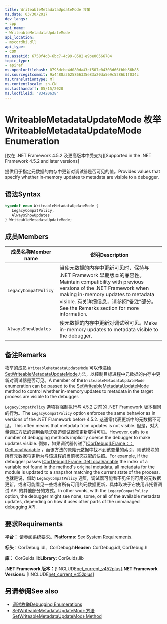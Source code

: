 ```yaml
---
title: WriteableMetadataUpdateMode 枚举
ms.date: 03/30/2017
dev_langs:
- cpp
api_name:
- WriteableMetadataUpdateMode
api_location:
- mscordbi.dll
api_type:
- COM
ms.assetid: 6758f4d3-6bc7-4c99-8582-e9be00566784
topic_type:
- apiref
ms.openlocfilehash: 0793dcbe4d080da83cf507e04303d66fbbb56b85
ms.sourcegitcommit: 9a4488a3625866335e83a20da5e9c5286b1f034c
ms.translationtype: MT
ms.contentlocale: zh-CN
ms.lasthandoff: 05/15/2020
ms.locfileid: "83420638"
---
```

# <a name="writeablemetadataupdatemode-enumeration"></a><span data-ttu-id="2e336-102">WriteableMetadataUpdateMode 枚举</span><span class="sxs-lookup"><span data-stu-id="2e336-102">WriteableMetadataUpdateMode Enumeration</span></span>
<span data-ttu-id="2e336-103">[仅在 .NET Framework 4.5.2 及更高版本中受支持]</span><span class="sxs-lookup"><span data-stu-id="2e336-103">[Supported in the .NET Framework 4.5.2 and later versions]</span></span>  
  
 <span data-ttu-id="2e336-104">提供用于指定元数据的内存中更新对调试器是否可见的值。</span><span class="sxs-lookup"><span data-stu-id="2e336-104">Provides values that specify whether in-memory updates to metadata are visible to a debugger.</span></span>  
  
## <a name="syntax"></a><span data-ttu-id="2e336-105">语法</span><span class="sxs-lookup"><span data-stu-id="2e336-105">Syntax</span></span>  
  
```cpp
typedef enum WriteableMetadataUpdateMode {  
   LegacyCompatPolicy,  
   AlwaysShowUpdates  
} WriteableMetadataUpdateMode;  
```  
  
## <a name="members"></a><span data-ttu-id="2e336-106">成员</span><span class="sxs-lookup"><span data-stu-id="2e336-106">Members</span></span>  
  
|<span data-ttu-id="2e336-107">成员名称</span><span class="sxs-lookup"><span data-stu-id="2e336-107">Member name</span></span>|<span data-ttu-id="2e336-108">说明</span><span class="sxs-lookup"><span data-stu-id="2e336-108">Description</span></span>|  
|-----------------|-----------------|  
|`LegacyCompatPolicy`|<span data-ttu-id="2e336-109">当使元数据的内存中更新可见时，保持与 .NET Framework 早期版本的兼容性。</span><span class="sxs-lookup"><span data-stu-id="2e336-109">Maintain compatibility with previous versions of the .NET Framework when making in-memory updates to metadata visible.</span></span> <span data-ttu-id="2e336-110">有关详细信息，请参阅“备注”部分。</span><span class="sxs-lookup"><span data-stu-id="2e336-110">See the Remarks section for more information.</span></span>|  
|`AlwaysShowUpdates`|<span data-ttu-id="2e336-111">使元数据的内存中更新对调试器可见。</span><span class="sxs-lookup"><span data-stu-id="2e336-111">Make in-memory updates to metadata visible to the debugger.</span></span>|  
  
## <a name="remarks"></a><span data-ttu-id="2e336-112">备注</span><span class="sxs-lookup"><span data-stu-id="2e336-112">Remarks</span></span>  
 <span data-ttu-id="2e336-113">枚举的成员 `WriteableMetadataUpdateMode` 可以传递给[SetWriteableMetadataUpdateMode](icordebugprocess7-setwriteablemetadataupdatemode-method.md)方法，以控制目标进程中元数据的内存中更新对调试器是否可见。</span><span class="sxs-lookup"><span data-stu-id="2e336-113">A member of the `WriteableMetadataUpdateMode` enumeration can be passed to the [SetWriteableMetadataUpdateMode](icordebugprocess7-setwriteablemetadataupdatemode-method.md) method to control whether in-memory updates to metadata in the target process are visible to the debugger.</span></span>  
  
 <span data-ttu-id="2e336-114">`LegacyCompatPolicy` 选项将强制执行与 4.5.2 之前的 .NET Framework 版本相同的行为。</span><span class="sxs-lookup"><span data-stu-id="2e336-114">The `LegacyCompatPolicy` option enforces the same behavior as in versions of the .NET Framework before 4.5.2.</span></span> <span data-ttu-id="2e336-115">这通常代表更新中的元数据不可见。</span><span class="sxs-lookup"><span data-stu-id="2e336-115">This often means that metadata from updates is not visible.</span></span> <span data-ttu-id="2e336-116">但是，对大量调试方法的调用会隐式强迫调试器使更新变得可见。</span><span class="sxs-lookup"><span data-stu-id="2e336-116">However, calls to a number of debugging methods implicitly coerce the debugger to make updates visible.</span></span> <span data-ttu-id="2e336-117">例如，如果调试器传递了[ICorDebugILFrame：： GetLocalVariable](icordebugilframe-getlocalvariable-method.md) ，而该方法的原始元数据中找不到该变量的索引，则该模块的所有元数据将更新为与该进程的当前状态匹配的快照。</span><span class="sxs-lookup"><span data-stu-id="2e336-117">For example, if the debugger passes [ICorDebugILFrame::GetLocalVariable](icordebugilframe-getlocalvariable-method.md) the index of a variable not found in the method's original metadata, all metadata for the module is updated to a snapshot matching the current state of the process.</span></span> <span data-ttu-id="2e336-118">也就是说，借助 `LegacyCompatPolicy` 选项，调试器可能看不见任何可用的元数据更新，或者可能看见一些或者所有可用的元数据更新，具体取决于它使用非托管调试 API 的其他部分的方式。</span><span class="sxs-lookup"><span data-stu-id="2e336-118">In other words, with the `LegacyCompatPolicy` option, the debugger might see none, some, or all of the available metadata updates, depending on how it uses other parts of the unmanaged debugging API.</span></span>  
  
## <a name="requirements"></a><span data-ttu-id="2e336-119">要求</span><span class="sxs-lookup"><span data-stu-id="2e336-119">Requirements</span></span>  
 <span data-ttu-id="2e336-120">**平台：** 请参阅[系统要求](../../get-started/system-requirements.md)。</span><span class="sxs-lookup"><span data-stu-id="2e336-120">**Platforms:** See [System Requirements](../../get-started/system-requirements.md).</span></span>  
  
 <span data-ttu-id="2e336-121">**标头**：CorDebug.idl、CorDebug.h</span><span class="sxs-lookup"><span data-stu-id="2e336-121">**Header:** CorDebug.idl, CorDebug.h</span></span>  
  
 <span data-ttu-id="2e336-122">**库：** CorGuids.lib</span><span class="sxs-lookup"><span data-stu-id="2e336-122">**Library:** CorGuids.lib</span></span>  
  
 <span data-ttu-id="2e336-123">**.NET Framework 版本：**[!INCLUDE[net_current_v452plus](../../../../includes/net-current-v452plus-md.md)]</span><span class="sxs-lookup"><span data-stu-id="2e336-123">**.NET Framework Versions:** [!INCLUDE[net_current_v452plus](../../../../includes/net-current-v452plus-md.md)]</span></span>  
  
## <a name="see-also"></a><span data-ttu-id="2e336-124">另请参阅</span><span class="sxs-lookup"><span data-stu-id="2e336-124">See also</span></span>

- [<span data-ttu-id="2e336-125">调试枚举</span><span class="sxs-lookup"><span data-stu-id="2e336-125">Debugging Enumerations</span></span>](debugging-enumerations.md)
- [<span data-ttu-id="2e336-126">SetWriteableMetadataUpdateMode 方法</span><span class="sxs-lookup"><span data-stu-id="2e336-126">SetWriteableMetadataUpdateMode Method</span></span>](icordebugprocess7-setwriteablemetadataupdatemode-method.md)
